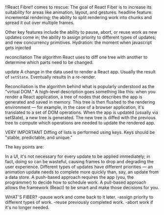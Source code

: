 <!-- What does createRoot() do? it creates a DOM-like structure behind the scenes, then compares it's with main DOM and updates only those components that have been actually updated
But the browser, removes whole DOM & repaints it hence the loading icon this is called Page Reload
Virtual DOM? here changes can be tracked and specific changes can be also kept/inserted
Suppose some components are network-dependent?
Better words upcoming:
 -->

!!React Fibre!! comes to rescue: The goal of React Fiber is to increase its suitability for areas like animation, layout, and gestures.
headline feature: incremental rendering; the ability to split rendering work into chunks and spread it out over multiple frames.

Other key features include the ability to pause, abort, or reuse work as new updates come in; the ability to assign priority to different types of updates; and new concurrency primitives.
Hydration: the moment when javascript gets injected

reconciliation
The algorithm React uses to diff one tree with another to determine which parts need to be changed.

update
A change in the data used to render a React app. Usually the result of `setState`. Eventually results in a re-render.

Reconciliation is the algorithm behind what is popularly understood as the "virtual DOM." 
A high-level description goes something like this: when you render a React application, a tree of nodes that describes the app is generated and saved in memory. This tree is then flushed to the rendering environment — for example, in the case of a browser application, it's translated to a set of DOM operations. When the app is updated (usually via setState), a new tree is generated. The new tree is diffed with the previous tree to compute which operations are needed to update the rendered app.

VERY IMPORTANT
Diffing of lists is performed using keys. Keys should be "stable, predictable, and unique."

The key points are:

In a UI, it's not necessary for every update to be applied immediately; in fact, doing so can be wasteful, causing frames to drop and degrading the user experience.
Different types of updates have different priorities — an animation update needs to complete more quickly than, say, an update from a data store.
A push-based approach requires the app (you, the programmer) to decide how to schedule work. A pull-based approach allows the framework (React) to be smart and make those decisions for you.

WHAT'S FIBER?
-pause work and come back to it later.
-assign priority to different types of work.
-reuse previously completed work.
-abort work if it's no longer needed.

